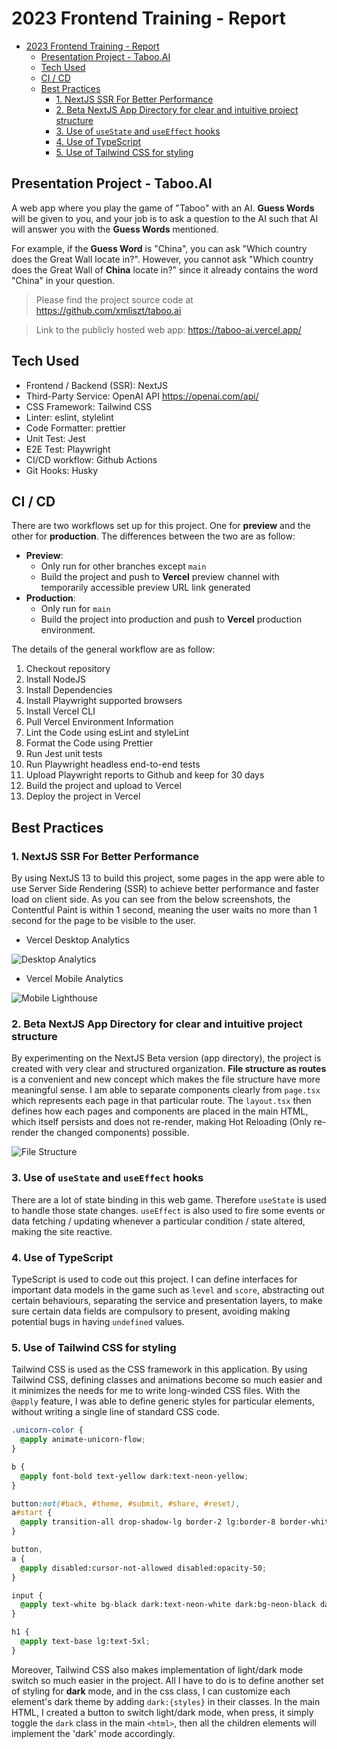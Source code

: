 # 2023 Frontend Training - Report

- [2023 Frontend Training - Report](#2023-frontend-training---report)
  - [Presentation Project - Taboo.AI](#presentation-project---tabooai)
  - [Tech Used](#tech-used)
  - [CI / CD](#ci--cd)
  - [Best Practices](#best-practices)
    - [1. NextJS SSR For Better Performance](#1-nextjs-ssr-for-better-performance)
    - [2. Beta NextJS App Directory for clear and intuitive project structure](#2-beta-nextjs-app-directory-for-clear-and-intuitive-project-structure)
    - [3. Use of `useState` and `useEffect` hooks](#3-use-of-usestate-and-useeffect-hooks)
    - [4. Use of TypeScript](#4-use-of-typescript)
    - [5. Use of Tailwind CSS for styling](#5-use-of-tailwind-css-for-styling)

## Presentation Project - Taboo.AI

A web app where you play the game of "Taboo" with an AI. **Guess Words** will be given to you, and your job is to ask a question to the AI such that AI will answer you with the **Guess Words** mentioned.

For example, if the **Guess Word** is "China", you can ask "Which country does the Great Wall locate in?". However, you cannot ask "Which country does the Great Wall of **China** locate in?" since it already contains the word "China" in your question.

> Please find the project source code at https://github.com/xmliszt/taboo.ai

> Link to the publicly hosted web app: https://taboo-ai.vercel.app/

## Tech Used

- Frontend / Backend (SSR): NextJS
- Third-Party Service: OpenAI API https://openai.com/api/
- CSS Framework: Tailwind CSS
- Linter: eslint, stylelint
- Code Formatter: prettier
- Unit Test: Jest
- E2E Test: Playwright
- CI/CD workflow: Github Actions
- Git Hooks: Husky

## CI / CD

There are two workflows set up for this project. One for **preview** and the other for **production**. The differences between the two are as follow:

- **Preview**:
  - Only run for other branches except `main`
  - Build the project and push to **Vercel** preview channel with temporarily accessible preview URL link generated
- **Production**:
  - Only run for `main`
  - Build the project into production and push to **Vercel** production environment.

The details of the general workflow are as follow:

1. Checkout repository
2. Install NodeJS
3. Install Dependencies
4. Install Playwright supported browsers
5. Install Vercel CLI
6. Pull Vercel Environment Information
7. Lint the Code using esLint and styleLint
8. Format the Code using Prettier
9. Run Jest unit tests
10. Run Playwright headless end-to-end tests
11. Upload Playwright reports to Github and keep for 30 days
12. Build the project and upload to Vercel
13. Deploy the project in Vercel

## Best Practices

### 1. NextJS SSR For Better Performance

By using NextJS 13 to build this project, some pages in the app were able to use Server Side Rendering (SSR) to achieve better performance and faster load on client side. As you can see from the below screenshots, the Contentful Paint is within 1 second, meaning the user waits no more than 1 second for the page to be visible to the user.

- Vercel Desktop Analytics

![Desktop Analytics](./docs/Desktop%20Analysis.png)

- Vercel Mobile Analytics

![Mobile Lighthouse](./docs/Mobile%20Analysis.png)

### 2. Beta NextJS App Directory for clear and intuitive project structure

By experimenting on the NextJS Beta version (app directory), the project is created with very clear and structured organization. **File structure as routes** is a convenient and new concept which makes the file structure have more meaningful sense. I am able to separate components clearly from `page.tsx` which represents each page in that particular route. The `layout.tsx` then defines how each pages and components are placed in the main HTML, which itself persists and does not re-render, making Hot Reloading (Only re-render the changed components) possible.

![File Structure](./docs/file%20structure.png)

### 3. Use of `useState` and `useEffect` hooks

There are a lot of state binding in this web game. Therefore `useState` is used to handle those state changes. `useEffect` is also used to fire some events or data fetching / updating whenever a particular condition / state altered, making the site reactive.

### 4. Use of TypeScript

TypeScript is used to code out this project. I can define interfaces for important data models in the game such as `level` and `score`, abstracting out certain behaviours, separating the service and presentation layers, to make sure certain data fields are compulsory to present, avoiding making potential bugs in having `undefined` values.

### 5. Use of Tailwind CSS for styling

Tailwind CSS is used as the CSS framework in this application. By using Tailwind CSS, defining classes and animations become so much easier and it minimizes the needs for me to write long-winded CSS files. With the `@apply` feature, I was able to define generic styles for particular elements, without writing a single line of standard CSS code.

```css
.unicorn-color {
  @apply animate-unicorn-flow;
}

b {
  @apply font-bold text-yellow dark:text-neon-yellow;
}

button:not(#back, #theme, #submit, #share, #reset),
a#start {
  @apply transition-all drop-shadow-lg border-2 lg:border-8 border-white bg-white dark:bg-neon-gray text-black hover:text-white hover:bg-black hover:border-gray rounded-tl-[2rem] rounded-br-[2rem] hover:dark:text-neon-black hover:dark:bg-neon-green hover:dark:border-neon-green dark:text-neon-white dark:border-neon-green hover:rounded-[2rem];
}

button,
a {
  @apply disabled:cursor-not-allowed disabled:opacity-50;
}

input {
  @apply text-white bg-black dark:text-neon-white dark:bg-neon-black dark:border-neon-green border-2 border-white outline-none focus:outline-none focus:border-4 lg:focus:border-8 h-8 ease-in-out transition-all text-base lg:text-2xl lg:h-16 px-8 lg:px-10 rounded-tl-2xl rounded-br-2xl;
}

h1 {
  @apply text-base lg:text-5xl;
}
```

Moreover, Tailwind CSS also makes implementation of light/dark mode switch so much easier in the project. All I have to do is to define another set of styling for **dark** mode, and in the css class, I can customize each element's dark theme by adding `dark:{styles}` in their classes. In the main HTML, I created a button to switch light/dark mode, when press, it simply toggle the `dark` class in the main `<html>`, then all the children elements will implement the 'dark' mode accordingly.

